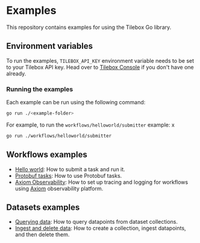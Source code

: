 # Examples

This repository contains examples for using the Tilebox Go library.

## Environment variables

To run the examples, `TILEBOX_API_KEY` environment variable needs to be set to your Tilebox API key.
Head over to [Tilebox Console](https://console.tilebox.com/account/api-keys) if you don't have one already.

### Running the examples

Each example can be run using the following command:

```bash
go run ./<example-folder>
```

For example, to run the `workflows/helloworld/submitter` example:
x
```bash
go run ./workflows/helloworld/submitter
```

## Workflows examples

- [Hello world](workflows/helloworld): How to submit a task and run it.
- [Protobuf tasks](workflows/protobuf-task): How to use Protobuf tasks.
- [Axiom Observability](workflows/axiom): How to set up tracing and logging for workflows using [Axiom](https://axiom.co/) observability platform.

## Datasets examples

- [Querying data](datasets/query): How to query datapoints from dataset collections.
- [Ingest and delete data](datasets/ingest): How to create a collection, ingest datapoints, and then delete them.
